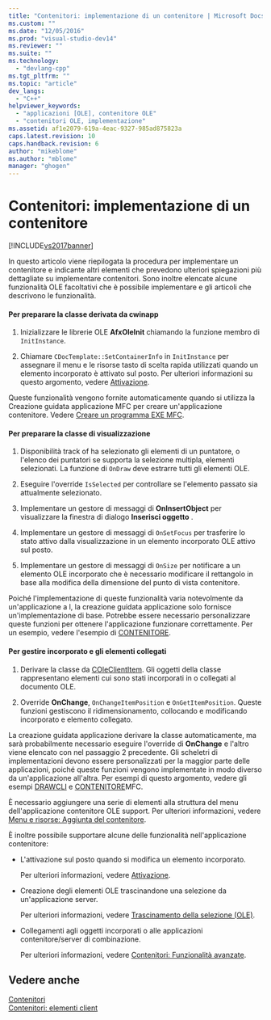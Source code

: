 ```yaml
---
title: "Contenitori: implementazione di un contenitore | Microsoft Docs"
ms.custom: ""
ms.date: "12/05/2016"
ms.prod: "visual-studio-dev14"
ms.reviewer: ""
ms.suite: ""
ms.technology: 
  - "devlang-cpp"
ms.tgt_pltfrm: ""
ms.topic: "article"
dev_langs: 
  - "C++"
helpviewer_keywords: 
  - "applicazioni [OLE], contenitore OLE"
  - "contenitori OLE, implementazione"
ms.assetid: af1e2079-619a-4eac-9327-985ad875823a
caps.latest.revision: 10
caps.handback.revision: 6
author: "mikeblome"
ms.author: "mblome"
manager: "ghogen"
---
```

# Contenitori: implementazione di un contenitore
[!INCLUDE[vs2017banner](../assembler/inline/includes/vs2017banner.md)]

In questo articolo viene riepilogata la procedura per implementare un contenitore e indicante altri elementi che prevedono ulteriori spiegazioni più dettagliate su implementare contenitori.  Sono inoltre elencate alcune funzionalità OLE facoltativi che è possibile implementare e gli articoli che descrivono le funzionalità.  
  
#### Per preparare la classe derivata da cwinapp  
  
1.  Inizializzare le librerie OLE **AfxOleInit** chiamando la funzione membro di `InitInstance`.  
  
2.  Chiamare `CDocTemplate::SetContainerInfo` in `InitInstance` per assegnare il menu e le risorse tasto di scelta rapida utilizzati quando un elemento incorporato è attivato sul posto.  Per ulteriori informazioni su questo argomento, vedere [Attivazione](../mfc/activation-cpp.md).  
  
 Queste funzionalità vengono fornite automaticamente quando si utilizza la Creazione guidata applicazione MFC per creare un'applicazione contenitore.  Vedere [Creare un programma EXE MFC](../mfc/reference/mfc-application-wizard.md).  
  
#### Per preparare la classe di visualizzazione  
  
1.  Disponibilità track of ha selezionato gli elementi di un puntatore, o l'elenco dei puntatori se supporta la selezione multipla, elementi selezionati.  La funzione di `OnDraw` deve estrarre tutti gli elementi OLE.  
  
2.  Eseguire l'override `IsSelected` per controllare se l'elemento passato sia attualmente selezionato.  
  
3.  Implementare un gestore di messaggi di **OnInsertObject** per visualizzare la finestra di dialogo **Inserisci oggetto** .  
  
4.  Implementare un gestore di messaggi di `OnSetFocus` per trasferire lo stato attivo dalla visualizzazione in un elemento incorporato OLE attivo sul posto.  
  
5.  Implementare un gestore di messaggi di `OnSize` per notificare a un elemento OLE incorporato che è necessario modificare il rettangolo in base alla modifica della dimensione del punto di vista contenitore.  
  
 Poiché l'implementazione di queste funzionalità varia notevolmente da un'applicazione a l, la creazione guidata applicazione solo fornisce un'implementazione di base.  Potrebbe essere necessario personalizzare queste funzioni per ottenere l'applicazione funzionare correttamente.  Per un esempio, vedere l'esempio di [CONTENITORE](../top/visual-cpp-samples.md).  
  
#### Per gestire incorporato e gli elementi collegati  
  
1.  Derivare la classe da [COleClientItem](../mfc/reference/coleclientitem-class.md).  Gli oggetti della classe rappresentano elementi cui sono stati incorporati in o collegati al documento OLE.  
  
2.  Override **OnChange**, `OnChangeItemPosition` e `OnGetItemPosition`.  Queste funzioni gestiscono il ridimensionamento, collocando e modificando incorporato e elemento collegato.  
  
 La creazione guidata applicazione derivare la classe automaticamente, ma sarà probabilmente necessario eseguire l'override di **OnChange** e l'altro viene elencato con nel passaggio 2 precedente.  Gli scheletri di implementazioni devono essere personalizzati per la maggior parte delle applicazioni, poiché queste funzioni vengono implementate in modo diverso da un'applicazione all'altra.  Per esempi di questo argomento, vedere gli esempi [DRAWCLI](../top/visual-cpp-samples.md) e [CONTENITORE](../top/visual-cpp-samples.md)MFC.  
  
 È necessario aggiungere una serie di elementi alla struttura del menu dell'applicazione contenitore OLE support.  Per ulteriori informazioni, vedere [Menu e risorse: Aggiunta del contenitore](../mfc/menus-and-resources-container-additions.md).  
  
 È inoltre possibile supportare alcune delle funzionalità nell'applicazione contenitore:  
  
-   L'attivazione sul posto quando si modifica un elemento incorporato.  
  
     Per ulteriori informazioni, vedere [Attivazione](../mfc/activation-cpp.md).  
  
-   Creazione degli elementi OLE trascinandone una selezione da un'applicazione server.  
  
     Per ulteriori informazioni, vedere [Trascinamento della selezione \(OLE\)](../mfc/drag-and-drop-ole.md).  
  
-   Collegamenti agli oggetti incorporati o alle applicazioni contenitore\/server di combinazione.  
  
     Per ulteriori informazioni, vedere [Contenitori: Funzionalità avanzate](../mfc/containers-advanced-features.md).  
  
## Vedere anche  
 [Contenitori](../mfc/containers.md)   
 [Contenitori: elementi client](../mfc/containers-client-items.md)